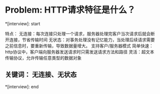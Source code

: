 # Problem: HTTP请求特征是什么？

*[interview]: start

特点：
无连接：每次连接只处理一个请求，服务器处理完客户当次请求后就会断开连接，节省传输时间
无状态：对事务处理没有记忆能力，当处理后续请求需要之前信息时，要重新传输，导致数据量增大。
支持客户/服务器模式
简单快速：http协议中，客户端向服务器发送请求时只需发送请求方法和路径
灵活：超文本传输协议，允许传输任意类型的数据对象

## 关键词： 无连接、无状态

*[interview]: end
